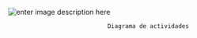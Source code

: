 ![enter image description here](http://fotos.subefotos.com/d498b0fee06101dbdc4f47d9f495c772o.jpg)
												

								Diagrama de actividades